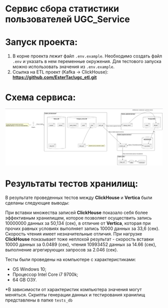 # Сервис сбора статистики пользователей UGC_Service

# Запуск проекта:
1) В корне проекта лежит файл `.env.example`. Необходимо создать файл `.env` и указать в нем переменные окружения. Для тестового запуска можно использовать значения из `.env.example`.
2) Ссылка на ETL проект (Kafka -> ClickHouse): **https://github.com/EsterTar/ugc_etl.git**

# Cхема сервиса:

![Image alt](https://github.com/Fox13th/ugc_service/blob/dev/scheme.png)

# Результаты тестов хранилищ:
В результате проведенных тестов между <b>ClickHouse</b> и <b>Vertica</b> были сделаны следующие выводы:

При вставки множества записей <b>ClickHouse</b> показало себя более эффективным хранилищем, которое позволяет осуществить запись 10000000 данных за 50,134 (сек), в отличие от <b>Vertica</b>, которая при прочих равных условиях выполняет запись 10000 данных за 33,6 (сек). Скорость чтения имеет незначительные отличия. При нагрузке <b>ClickHouse</b> показывает тоже неплохой результат - скорость вставки 10000 данных за 0.0489 (сек), чтения 10993452 данных за 14.66 (сек), выполнение агрегирующих запросов за 2.046 (сек).

Тесты были проведены на компьютере с характеристиками:
   - OS Windows 10;
   - Процессор Intel Core i7 9700k;
   - 64 GB ОЗУ.

*В зависимости от характеристик компьютера значения могут меняться. Скрипты генерации данных и тестирования хранилищ представлены в папке `tests_db` 
    
